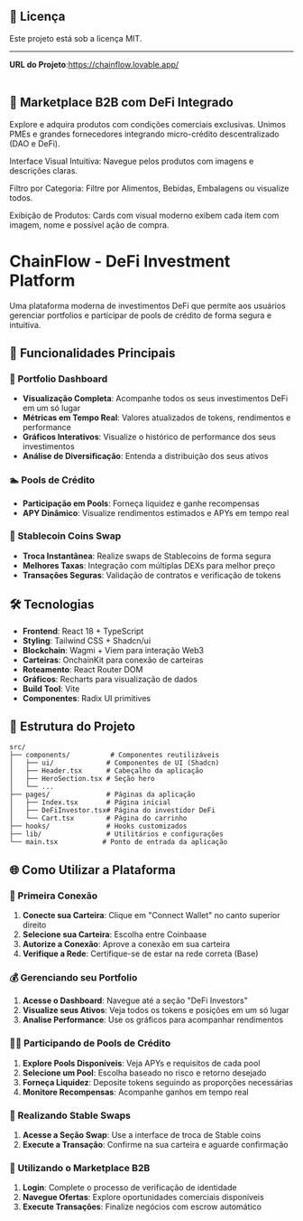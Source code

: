 ## 📄 Licença

Este projeto está sob a licença MIT.

---

**URL do Projeto**:https://chainflow.lovable.app/
</br></br>

## 🏢 Marketplace B2B com DeFi Integrado

Explore e adquira produtos com condições comerciais exclusivas. 
Unimos PMEs e grandes fornecedores integrando micro-crédito descentralizado (DAO e DeFi).

Interface Visual Intuitiva: Navegue pelos produtos com imagens e descrições claras.

Filtro por Categoria: Filtre por Alimentos, Bebidas, Embalagens ou visualize todos.

Exibição de Produtos: Cards com visual moderno exibem cada item com imagem, nome e possível ação de compra.


# ChainFlow - DeFi Investment Platform

Uma plataforma moderna de investimentos DeFi que permite aos usuários gerenciar portfolios e participar de pools de crédito de forma segura e intuitiva.

## 🚀 Funcionalidades Principais

### 💼 Portfolio Dashboard
- **Visualização Completa**: Acompanhe todos os seus investimentos DeFi em um só lugar
- **Métricas em Tempo Real**: Valores atualizados de tokens, rendimentos e performance
- **Gráficos Interativos**: Visualize o histórico de performance dos seus investimentos
- **Análise de Diversificação**: Entenda a distribuição dos seus ativos

### 🏊 Pools de Crédito
- **Participação em Pools**: Forneça liquidez e ganhe recompensas
- **APY Dinâmico**: Visualize rendimentos estimados e APYs em tempo real

### 🔄 Stablecoin Coins Swap
- **Troca Instantânea**: Realize swaps de Stablecoins de forma segura
- **Melhores Taxas**: Integração com múltiplas DEXs para melhor preço
- **Transações Seguras**: Validação de contratos e verificação de tokens

## 🛠️ Tecnologias

- **Frontend**: React 18 + TypeScript
- **Styling**: Tailwind CSS + Shadcn/ui
- **Blockchain**: Wagmi + Viem para interação Web3
- **Carteiras**: OnchainKit para conexão de carteiras
- **Roteamento**: React Router DOM
- **Gráficos**: Recharts para visualização de dados
- **Build Tool**: Vite
- **Componentes**: Radix UI primitives


## 🎯 Estrutura do Projeto

```
src/
├── components/          # Componentes reutilizáveis
│   ├── ui/             # Componentes de UI (Shadcn)
│   ├── Header.tsx      # Cabeçalho da aplicação
│   ├── HeroSection.tsx # Seção hero
│   └── ...
├── pages/              # Páginas da aplicação
│   ├── Index.tsx       # Página inicial
│   ├── DeFiInvestor.tsx# Página do investidor DeFi
│   └── Cart.tsx        # Página do carrinho
├── hooks/              # Hooks customizados
├── lib/                # Utilitários e configurações
└── main.tsx           # Ponto de entrada da aplicação
```

## 🌐 Como Utilizar a Plataforma

### 🔗 Primeira Conexão
1. **Conecte sua Carteira**: Clique em "Connect Wallet" no canto superior direito
2. **Selecione sua Carteira**: Escolha entre Coinbaase
3. **Autorize a Conexão**: Aprove a conexão em sua carteira
4. **Verifique a Rede**: Certifique-se de estar na rede correta (Base)

### 💰 Gerenciando seu Portfolio
1. **Acesse o Dashboard**: Navegue até a seção "DeFi Investors"
2. **Visualize seus Ativos**: Veja todos os tokens e posições em um só lugar
3. **Analise Performance**: Use os gráficos para acompanhar rendimentos

### 🏊‍♂️ Participando de Pools de Crédito
1. **Explore Pools Disponíveis**: Veja APYs e requisitos de cada pool
2. **Selecione um Pool**: Escolha baseado no risco e retorno desejado
3. **Forneça Liquidez**: Deposite tokens seguindo as proporções necessárias
4. **Monitore Recompensas**: Acompanhe ganhos em tempo real

### 🔄 Realizando Stable Swaps
1. **Acesse a Seção Swap**: Use a interface de troca de Stable coins
2. **Execute a Transação**: Confirme na sua carteira e aguarde confirmação

### 🏢 Utilizando o Marketplace B2B
1. **Login**: Complete o processo de verificação de identidade
2. **Navegue Ofertas**: Explore oportunidades comerciais disponíveis
4. **Execute Transações**: Finalize negócios com escrow automático





